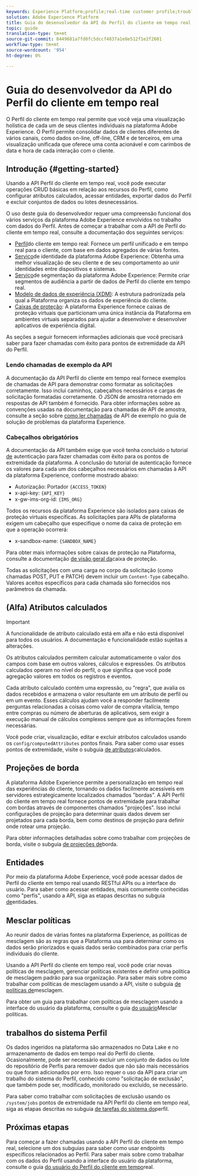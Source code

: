```yaml
---
keywords: Experience Platform;profile;real-time customer profile;troubleshooting;API
solution: Adobe Experience Platform
title: Guia do desenvolvedor da API do Perfil do cliente em tempo real
topic: guide
translation-type: tm+mt
source-git-commit: 8449681a7fd0fc5dccf4837a1e8e512f1e2f2601
workflow-type: tm+mt
source-wordcount: '954'
ht-degree: 0%

---
```



# Guia do desenvolvedor da API do Perfil do cliente em tempo real

O Perfil do cliente em tempo real permite que você veja uma visualização holística de cada um de seus clientes individuais na plataforma Adobe Experience. O Perfil permite consolidar dados de clientes diferentes de vários canais, como dados on-line, off-line, CRM e de terceiros, em uma visualização unificada que oferece uma conta acionável e com carimbos de data e hora de cada interação com o cliente.

## Introdução {#getting-started}

Usando a API Perfil do cliente em tempo real, você pode executar operações CRUD básicas em relação aos recursos do Perfil, como configurar atributos calculados, acessar entidades, exportar dados do Perfil e excluir conjuntos de dados ou lotes desnecessários.

O uso deste guia do desenvolvedor requer uma compreensão funcional dos vários serviços da plataforma Adobe Experience envolvidos no trabalho com dados do Perfil. Antes de começar a trabalhar com a API de Perfil do cliente em tempo real, consulte a documentação dos seguintes serviços:

* [Perfil](../home.md)do cliente em tempo real: Fornece um perfil unificado e em tempo real para o cliente, com base em dados agregados de várias fontes.
* [Serviço](../../identity-service/home.md)de identidade da plataforma Adobe Experience: Obtenha uma melhor visualização de seu cliente e de seu comportamento ao unir identidades entre dispositivos e sistemas.
* [Serviço](../../segmentation/home.md)de segmentação da plataforma Adobe Experience: Permite criar segmentos de audiência a partir de dados de Perfil do cliente em tempo real.
* [Modelo de dados de experiência (XDM)](../../xdm/home.md): A estrutura padronizada pela qual a Plataforma organiza os dados de experiência do cliente.
* [Caixas de proteção](../../sandboxes/home.md): A plataforma Experience fornece caixas de proteção virtuais que particionam uma única instância da Plataforma em ambientes virtuais separados para ajudar a desenvolver e desenvolver aplicativos de experiência digital.

As seções a seguir fornecem informações adicionais que você precisará saber para fazer chamadas com êxito para pontos de extremidade da API do Perfil.

### Lendo chamadas de exemplo da API

A documentação da API Perfil do cliente em tempo real fornece exemplos de chamadas de API para demonstrar como formatar as solicitações corretamente. Isso inclui caminhos, cabeçalhos necessários e cargas de solicitação formatadas corretamente. O JSON de amostra retornado em respostas de API também é fornecido. Para obter informações sobre as convenções usadas na documentação para chamadas de API de amostra, consulte a seção sobre [como ler chamadas](../../landing/troubleshooting.md#how-do-i-format-an-api-request) de API de exemplo no guia de solução de problemas da plataforma Experience.

### Cabeçalhos obrigatórios

A documentação da API também exige que você tenha concluído o tutorial [de](../../tutorials/authentication.md) autenticação para fazer chamadas com êxito para os pontos de extremidade da plataforma. A conclusão do tutorial de autenticação fornece os valores para cada um dos cabeçalhos necessários em chamadas à API da plataforma Experience, conforme mostrado abaixo:

* Autorização: Portador `{ACCESS_TOKEN}`
* x-api-key: `{API_KEY}`
* x-gw-ims-org-id: `{IMS_ORG}`

Todos os recursos da plataforma Experience são isolados para caixas de proteção virtuais específicas. As solicitações para APIs de plataforma exigem um cabeçalho que especifique o nome da caixa de proteção em que a operação ocorrerá:

* x-sandbox-name: `{SANDBOX_NAME}`

Para obter mais informações sobre caixas de proteção na Plataforma, consulte a documentação [de visão geral da](../../sandboxes/home.md)caixa de proteção.

Todas as solicitações com uma carga no corpo da solicitação (como chamadas POST, PUT e PATCH) devem incluir um `Content-Type` cabeçalho. Valores aceitos específicos para cada chamada são fornecidos nos parâmetros da chamada.

## (Alfa) Atributos calculados

>[!IMPORTANT]
>A funcionalidade de atributo calculado está em alfa e não está disponível para todos os usuários. A documentação e funcionalidade estão sujeitas a alterações.

Os atributos calculados permitem calcular automaticamente o valor dos campos com base em outros valores, cálculos e expressões. Os atributos calculados operam no nível do perfil, o que significa que você pode agregação valores em todos os registros e eventos.

Cada atributo calculado contém uma expressão, ou &quot;regra&quot;, que avalia os dados recebidos e armazena o valor resultante em um atributo de perfil ou em um evento. Esses cálculos ajudam você a responder facilmente perguntas relacionadas a coisas como valor de compra vitalícia, tempo entre compras ou número de aberturas de aplicativos, sem exigir a execução manual de cálculos complexos sempre que as informações forem necessárias.

Você pode criar, visualização, editar e excluir atributos calculados usando os `config/computedAttributes` pontos finais. Para saber como usar esses pontos de extremidade, visite o subguia [de atributos](computed-attributes.md)calculados.

## Projeções de borda

A plataforma Adobe Experience permite a personalização em tempo real das experiências do cliente, tornando os dados facilmente acessíveis em servidores estrategicamente localizados chamados &quot;bordas&quot;. A API Perfil do cliente em tempo real fornece pontos de extremidade para trabalhar com bordas através de componentes chamados &quot;projeções&quot;. Isso inclui configurações de projeção para determinar quais dados devem ser projetados para cada borda, bem como destinos de projeção para definir onde rotear uma projeção.

Para obter informações detalhadas sobre como trabalhar com projeções de borda, visite o subguia [de projeções de](edge-projections.md)borda.

## Entidades

Por meio da plataforma Adobe Experience, você pode acessar dados de Perfil do cliente em tempo real usando RESTful APIs ou a interface do usuário. Para saber como acessar entidades, mais comumente conhecidas como &quot;perfis&quot;, usando a API, siga as etapas descritas no subguia [de](entities.md)entidades.

## Mesclar políticas

Ao reunir dados de várias fontes na plataforma Experience, as políticas de mesclagem são as regras que a Plataforma usa para determinar como os dados serão priorizados e quais dados serão combinados para criar perfis individuais do cliente.

Usando a API Perfil do cliente em tempo real, você pode criar novas políticas de mesclagem, gerenciar políticas existentes e definir uma política de mesclagem padrão para sua organização. Para saber mais sobre como trabalhar com políticas de mesclagem usando a API, visite o subguia [de políticas de](merge-policies.md)mesclagem.

Para obter um guia para trabalhar com políticas de mesclagem usando a interface do usuário da plataforma, consulte o guia [do usuário](../ui/merge-policies.md)Mesclar políticas.

## trabalhos do sistema Perfil

Os dados ingeridos na plataforma são armazenados no Data Lake e no armazenamento de dados em tempo real do Perfil do cliente. Ocasionalmente, pode ser necessário excluir um conjunto de dados ou lote do repositório de Perfis para remover dados que não são mais necessários ou que foram adicionados por erro. Isso requer o uso da API para criar um trabalho do sistema do Perfil, conhecido como &quot;solicitação de exclusão&quot;, que também pode ser, modificado, monitorado ou excluído, se necessário.

Para saber como trabalhar com solicitações de exclusão usando os `/system/jobs` pontos de extremidade na API Perfil do cliente em tempo real, siga as etapas descritas no subguia [de tarefas do sistema do](profile-system-jobs.md)perfil.

## Próximas etapas

Para começar a fazer chamadas usando a API Perfil do cliente em tempo real, selecione um dos subguias para saber como usar endpoints específicos relacionados ao Perfil. Para saber mais sobre como trabalhar com os dados do Perfil usando a interface do usuário da plataforma, consulte o guia [do usuário do Perfil do cliente em tempo](../ui/user-guide.md)real.